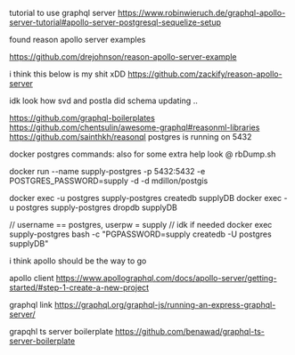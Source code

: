tutorial to use graphql server
https://www.robinwieruch.de/graphql-apollo-server-tutorial#apollo-server-postgresql-sequelize-setup


found reason apollo server examples

https://github.com/drejohnson/reason-apollo-server-example


i think this below is my shit xDD
https://github.com/zackify/reason-apollo-server


idk look how svd and postla did schema updating .. 

https://github.com/graphql-boilerplates
https://github.com/chentsulin/awesome-graphql#reasonml-libraries
https://github.com/sainthkh/reasonql
postgres is running on 5432

docker postgres commands: 
also for some extra help look @ rbDump.sh

docker run --name supply-postgres -p 5432:5432 -e POSTGRES_PASSWORD=supply -d -d mdillon/postgis

docker exec -u postgres supply-postgres createdb supplyDB
docker exec -u postgres supply-postgres dropdb supplyDB


// username == postgres, userpw = supply
// idk if needed
docker exec supply-postgres bash -c "PGPASSWORD=supply createdb -U postgres supplyDB"




i think apollo should be the way to go

apollo client
https://www.apollographql.com/docs/apollo-server/getting-started/#step-1-create-a-new-project

graphql link
https://graphql.org/graphql-js/running-an-express-graphql-server/


grapqhl ts server boilerplate
https://github.com/benawad/graphql-ts-server-boilerplate
